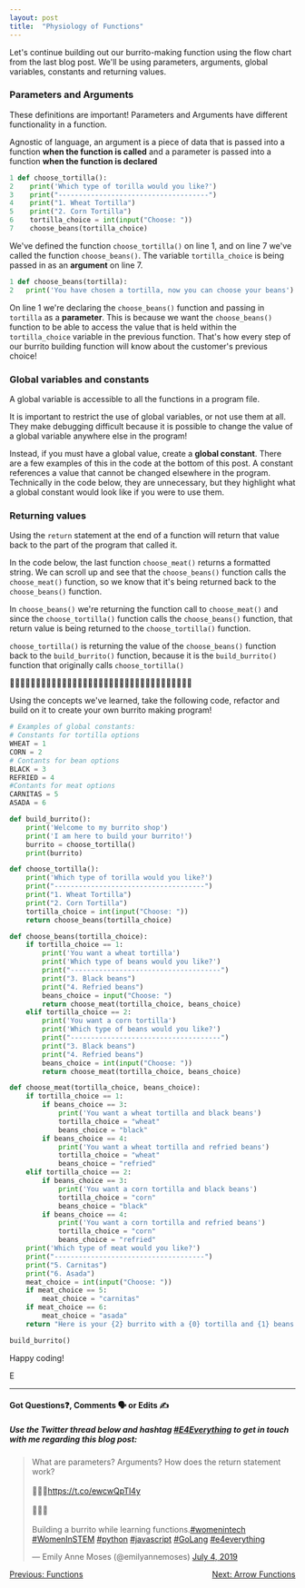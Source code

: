 ```yaml
---
layout: post
title:  "Physiology of Functions"
---
```


Let's continue building out our burrito-making function using the flow chart from the last blog post. We'll be using parameters, arguments, global variables, constants and returning values.

### Parameters and Arguments

These definitions are important! Parameters and Arguments have different functionality in a function. 

Agnostic of language, an argument is a piece of data that is passed into a function **when the function is called** and a parameter is passed into a function **when the function is declared**

```python
1 def choose_tortilla():
2    print('Which type of torilla would you like?')
3    print("-------------------------------------")
4    print("1. Wheat Tortilla")
5    print("2. Corn Tortilla")
6    tortilla_choice = int(input("Choose: "))
7    choose_beans(tortilla_choice)
```

We've defined the function `choose_tortilla()` on line 1, and on line 7 we've called the function `choose_beans()`.  The variable `tortilla_choice` is being passed in as an **argument** on line 7.

```python
1 def choose_beans(tortilla):
2   print('You have chosen a tortilla, now you can choose your beans')
```

On line 1 we're declaring the `choose_beans()` function and passing in `tortilla` as a **parameter**. This is because we want the `choose_beans()` function to be able to access the value that is held within the `tortilla_choice` variable in the previous function. That's how every step of our burrito building function will know about the customer's previous choice!

### Global variables and constants

A global variable is accessible to all the functions in a program file.

It is important to restrict the use of global variables, or not use them at all. They make debugging difficult because it is possible to change the value of a global variable anywhere else in the program!

Instead, if you must have a global value, create a **global constant**. There are a few examples of this in the code at the bottom of this post. A constant references a value that cannot be changed elsewhere in the program. Technically in the code below, they are unnecessary, but they highlight what a global constant would look like if you were to use them.

### Returning values

Using the `return` statement at the end of a function will return that value back to the part of the program that called it. 

In the code below, the last function `choose_meat()` returns a formatted string. We can scroll up and see that the `choose_beans()` function calls the `choose_meat()` function, so we know that it's being returned back to the `choose_beans()` function. 

In `choose_beans()` we're returning the function call to `choose_meat()` and since the `choose_tortilla()` function calls the `choose_beans()` function, that return value is being returned to the `choose_tortilla()` function.  

`choose_tortilla()` is returning the value of the `choose_beans()` function back to the `build_burrito()` function, because it is the `build_burrito()` function that originally calls `choose_tortilla()`

🌯🌯🌯🌯🌯🌯🌯🌯🌯🌯🌯🌯🌯🌯🌯🌯🌯🌯🌯🌯🌯🌯🌯🌯🌯🌯🌯🌯🌯🌯🌯🌯🌯🌯🌯

Using the concepts we've learned, take the following code, refactor and build on it to create your own burrito making program!

```python
# Examples of global constants:
# Constants for tortilla options
WHEAT = 1
CORN = 2
# Contants for bean options
BLACK = 3
REFRIED = 4
#Contants for meat options
CARNITAS = 5
ASADA = 6

def build_burrito():
    print('Welcome to my burrito shop')
    print('I am here to build your burrito!')
    burrito = choose_tortilla()
    print(burrito)

def choose_tortilla():
    print('Which type of torilla would you like?')
    print("-------------------------------------")
    print("1. Wheat Tortilla")
    print("2. Corn Tortilla")
    tortilla_choice = int(input("Choose: "))
    return choose_beans(tortilla_choice)

def choose_beans(tortilla_choice):
    if tortilla_choice == 1:
        print('You want a wheat tortilla')
        print('Which type of beans would you like?')
        print("-------------------------------------")
        print("3. Black beans")
        print("4. Refried beans")
        beans_choice = input("Choose: ")
        return choose_meat(tortilla_choice, beans_choice)
    elif tortilla_choice == 2:
        print('You want a corn tortilla')
        print('Which type of beans would you like?')
        print("-------------------------------------")
        print("3. Black beans")
        print("4. Refried beans")
        beans_choice = int(input("Choose: "))
        return choose_meat(tortilla_choice, beans_choice)

def choose_meat(tortilla_choice, beans_choice):
    if tortilla_choice == 1:
        if beans_choice == 3:
            print('You want a wheat tortilla and black beans')
            tortilla_choice = "wheat"
            beans_choice = "black"
        if beans_choice == 4:
            print('You want a wheat tortilla and refried beans')
            tortilla_choice = "wheat"
            beans_choice = "refried"
    elif tortilla_choice == 2:
        if beans_choice == 3:
            print('You want a corn tortilla and black beans')
            tortilla_choice = "corn"
            beans_choice = "black"
        if beans_choice == 4:
            print('You want a corn tortilla and refried beans')
            tortilla_choice = "corn"
            beans_choice = "refried"
    print('Which type of meat would you like?')
    print("-------------------------------------")
    print("5. Carnitas")
    print("6. Asada")
    meat_choice = int(input("Choose: "))
    if meat_choice == 5:
        meat_choice = "carnitas"
    if meat_choice == 6:
        meat_choice = "asada"
    return "Here is your {2} burrito with a {0} tortilla and {1} beans!!".format(tortilla_choice, beans_choice, meat_choice)

build_burrito()
```

Happy coding!

E
<hr>
<h4>Got Questions❓, Comments 🗣 or Edits ✍</h4>
<h5>Use the Twitter thread below and hashtag <a href="https://twitter.com/hashtag/e4everything?f=tweets&vertical=default&lang=en" target="_blank">#E4Everything</a> to get in touch with me regarding this blog post:</h5>

<blockquote class="twitter-tweet" data-lang="en"><p lang="en" dir="ltr">What are parameters? Arguments? How does the return statement work?<br><br>🌯🌯🌯<a href="https://t.co/ewcwQpTl4y">https://t.co/ewcwQpTl4y</a><br><br>🌯🌯🌯<br><br>Building a burrito while learning functions.<a href="https://twitter.com/hashtag/womenintech?src=hash&amp;ref_src=twsrc%5Etfw">#womenintech</a> <a href="https://twitter.com/hashtag/WomenInSTEM?src=hash&amp;ref_src=twsrc%5Etfw">#WomenInSTEM</a> <a href="https://twitter.com/hashtag/python?src=hash&amp;ref_src=twsrc%5Etfw">#python</a> <a href="https://twitter.com/hashtag/javascript?src=hash&amp;ref_src=twsrc%5Etfw">#javascript</a> <a href="https://twitter.com/hashtag/GoLang?src=hash&amp;ref_src=twsrc%5Etfw">#GoLang</a> <a href="https://twitter.com/hashtag/e4everything?src=hash&amp;ref_src=twsrc%5Etfw">#e4everything</a></p>&mdash; Emily Anne Moses (@emilyannemoses) <a href="https://twitter.com/emilyannemoses/status/1146791272197185536?ref_src=twsrc%5Etfw">July 4, 2019</a></blockquote>
<script async src="https://platform.twitter.com/widgets.js" charset="utf-8"></script>

<span><a href="https://emilyannemoses.github.io/blog/2019/06/25/functions.html" style="float:left;">Previous: Functions</a><a href="https://emilyannemoses.github.io/blog/2019/07/05/arrow-function.html" style="float:right;">Next: Arrow Functions</a></span>